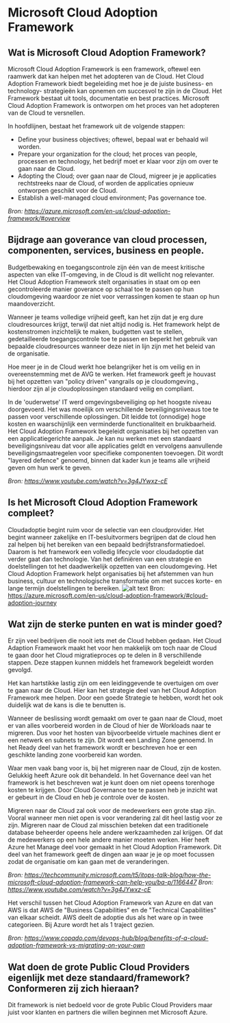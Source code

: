# Microsoft Cloud Adoption Framework
## Wat is Microsoft Cloud Adoption Framework?
Microsoft Cloud Adoption Framework is een framework, oftewel een raamwerk dat kan helpen met het adopteren van de Cloud. Het Cloud Adoption Framework biedt begeleiding met hoe je de juiste business- en technology- strategieën kan opnemen om succesvol te zijn in de Cloud. Het Framework bestaat uit tools, documentatie en best practices. Microsoft Cloud Adoption Framework is ontworpen om het proces van het adopteren van de Cloud te versnellen.  

In hoofdlijnen, bestaat het framework uit de volgende stappen: 

- Define your business objectives; oftewel, bepaal wat er behaald wil worden. 
- Prepare your organization for the cloud; het proces van people, processen en technology, het bedrijf moet er klaar voor zijn om over te gaan naar de Cloud. 
- Adopting the Cloud; over gaan naar de Cloud, migreer je je applicaties rechtstreeks naar de Cloud, of worden de applicaties opnieuw ontworpen geschikt voor de Cloud.  
- Establish a well-managed cloud environment; Pas governance toe.  

*Bron: https://azure.microsoft.com/en-us/cloud-adoption-framework/#overview*

## Bijdrage aan goverance van cloud processen, componenten, services, business en people.
Budgetbewaking en toegangscontrole zijn één van de meest kritische aspecten van elke IT-omgeving, in de Cloud is dit wellicht nog relevanter. Het Cloud Adoption Framework stelt organisaties in staat om op een gecontroleerde manier goverance op schaal toe te passen op hun cloudomgeving waardoor ze niet voor verrassingen komen te staan op hun maandoverzicht. 

Wanneer je teams volledige vrijheid geeft, kan het zijn dat je erg dure cloudresources krijgt, terwijl dat niet altijd nodig is. Het framework helpt de kostenstromen inzichtelijk te maken, budgetten vast te stellen, gedetailleerde toegangscontrole toe te passen en beperkt het gebruik van bepaalde cloudresources wanneer deze niet in lijn zijn met het beleid van de organisatie. 

Hoe meer je in de Cloud werkt hoe belangrijker het is om veilig en in overeenstemming met de AVG te werken. Het framework geeft je houvast bij het opzetten van "policy driven" vangrails op je cloudomgeving., hierdoor zijn al je cloudoplossingen standaard veilig en compliant.  

In de 'ouderwetse' IT werd omgevingsbeveiliging op het hoogste niveau doorgevoerd. Het was moeilijk om verschillende beveiligingsniveaus toe te passen voor verschillende oplossingen. Dit leidde tot (onnodige) hoge kosten en waarschijnlijk een verminderde functionaliteit en bruikbaarheid. Het Cloud Adoption Framework begeleidt organisaties bij het opzetten van een applicatiegerichte aanpak. Je kan nu werken met een standaard beveiligingsniveau dat voor alle applicaties geldt en vervolgens aanvullende beveiligingsmaatregelen voor specifieke componenten toevoegen. Dit wordt "layered defence" genoemd, binnen dat kader kun je teams alle vrijheid geven om hun werk te geven. 

*Bron: https://www.youtube.com/watch?v=3g4JYwxz-cE*

## Is het Microsoft Cloud Adoption Framework compleet?
Cloudadoptie begint ruim voor de selectie van een cloudprovider. Het begint wanneer zakelijke en IT-besluitvormers begrijpen dat de cloud hen zal helpen bij het bereiken van een bepaald bedrijfstransformatiedoel. Daarom is het framework een volledig lifecycle voor cloudadoptie dat verder gaat dan technologie. Van het definiëren van een strategie en doelstellingen tot het daadwerkelijk opzetten van een cloudomgeving. Het Cloud Adoption Framework helpt organisaties bij het afstemmen van hun business, cultuur en technologische transformatie om met succes korte- en lange termijn doelstellingen te bereiken.
![alt text](https://github.com/zmasis/Microsoft-Cloud-Adoption-Framework-/blob/main/cloudadoption.gif?raw=true)
Bron: https://azure.microsoft.com/en-us/cloud-adoption-framework/#cloud-adoption-journey

## Wat zijn de sterke punten en wat is minder goed?
Er zijn veel bedrijven die nooit iets met de Cloud hebben gedaan. Het Cloud Adaption Framework maakt het voor hen makkelijk om toch naar de Cloud te gaan door het Cloud migratieproces op te delen in 8 verschillende stappen. Deze stappen kunnen middels het framework begeleidt worden gevolgd. 

Het kan hartstikke lastig zijn om een leidinggevende te overtuigen om over te gaan naar de Cloud. Hier kan het strategie deel van het Cloud Adoption Framework mee helpen. Door een goede Strategie te hebben, wordt het ook duidelijk wat de kans is die te benutten is.  

Wanneer de beslissing wordt gemaakt om over te gaan naar de Cloud, moet er van alles voorbereid worden in de Cloud of hier de Workloads naar te migreren. Dus voor het hosten van bijvoorbeelde virtuele machines dient er een netwerk en subnets te zijn. Dit wordt een Landing Zone genoemd. In het Ready deel van het framework wordt er beschreven hoe er een geschikte landing zone voorbereid kan worden.  

Waar men vaak bang voor is, bij het migreren naar de Cloud, zijn de kosten. Gelukkig heeft Azure ook dit behandeld. In het Governance deel van het framework is het beschreven wat je kunt doen om niet opeens torenhoge kosten te krijgen. Door Cloud Governance toe te passen heb je inzicht wat er gebeurt in de Cloud en heb je controle over de kosten.  

Migreren naar de Cloud zal ook voor de medewerkers een grote stap zijn. Vooral wanneer men niet open is voor verandering zal dit heel lastig voor ze zijn. Migreren naar de Cloud zal misschien beteken dat een traditionele database beheerder opeens hele andere werkzaamheden zal krijgen. Of dat de medewerkers op een hele andere manier moeten werken. Hier heeft Azure het Manage deel voor gemaakt in het Cloud Adoption Framework. Dit deel van het framework geeft de dingen aan waar je je op moet focussen zodat de organisatie om kan gaan met de veranderingen.  

*Bron: https://techcommunity.microsoft.com/t5/itops-talk-blog/how-the-microsoft-cloud-adoption-framework-can-help-you/ba-p/1166447 
Bron: https://www.youtube.com/watch?v=3g4JYwxz-cE*

Het verschil tussen het Cloud Adoption Framework van Azure en dat van AWS is dat AWS de "Business Capabilities" en de "Technical Capabilities" van elkaar scheidt. AWS deelt de adoptie dus als het ware op in twee categorieen. Bij Azure wordt het als 1 traject gezien. 

*Bron: https://www.copado.com/devops-hub/blog/benefits-of-a-cloud-adoption-framework-vs-migrating-on-your-own*

## Wat doen de grote Public Cloud Providers eigenlijk met deze standaard/framework? Conformeren zij zich hieraan? 
Dit framework is niet bedoeld voor de grote Public Cloud Providers maar juist voor klanten en partners die willen beginnen met Microsoft Azure.  
